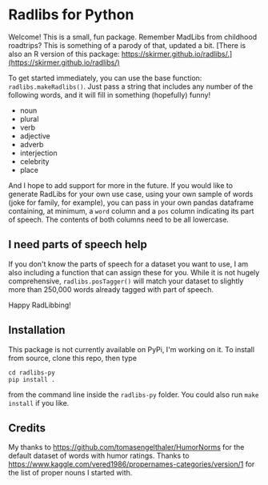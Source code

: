 # Radlibs for Python


Welcome! This is a small, fun package. Remember MadLibs from childhood roadtrips? This is something of 
a parody of that, updated a bit. [There is also an R version of this package: https://skirmer.github.io/radlibs/.](https://skirmer.github.io/radlibs/)

To get started immediately, you can use the base function: `radlibs.makeRadlibs()`. Just pass a string that
includes any number of the following words, and it will fill in something (hopefully) funny!

* noun
* plural
* verb
* adjective
* adverb
* interjection
* celebrity
* place

And I hope to add support for more in the future. If you would like to generate RadLibs for your 
own use case, using your own sample of words (joke for family, for example), you can pass in your own
pandas dataframe containing, at minimum, a `word` column and a `pos` column indicating its part of speech. 
The contents of both columns need to be all lowercase.

## I need parts of speech help

If you don't know the parts of speech for a dataset you want to use, I am also including a 
function that can assign these for you. While it is not hugely comprehensive, `radlibs.posTagger()` will match your dataset to slightly more than 250,000 words already tagged with part of speech. 

Happy RadLibbing!

## Installation

This package is not currently available on PyPi, I'm working on it. To install from source, clone this repo, then type 

```
cd radlibs-py
pip install .
``` 

from the command line inside the `radlibs-py` folder. You could also run `make install` if you like.

## Credits

My thanks to https://github.com/tomasengelthaler/HumorNorms for the default dataset of words with 
humor ratings. Thanks to https://www.kaggle.com/vered1986/propernames-categories/version/1 for 
the list of proper nouns I started with.


